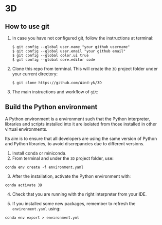 # 3D

## How to use git

1. In case you have not configured git, follow the instructions at terminal:

    ```
    $ git config --global user.name "your github username"
    $ git config --global user.email "your github email"
    $ git config --global color.ui true
    $ git config --global core.editor code
    ```

2. Clone this repo from terminal. This will create the `3D` project folder under your current directory:

    ```
    $ git clone https://github.com/Wind-yk/3D
    ```

3. The main instructions and workflow of `git`:


## Build the Python environment

A Python environment is a environment such that the Python interpreter, libraries and scripts installed into it are isolated from those installed in other virtual environments. 

Its aim is to ensure that all developers are using the same version of Python and Python libraries, to avoid discrepancies due to different versions.

1. Install conda or miniconda.
2. From terminal and under the `3D` project folder, use:

```
conda env create -f environment.yaml
```

3. After the installation, activate the Python environment with:

```
conda activate 3D
```

4. Check that you are running with the right interpreter from your IDE.

5. If you installed some new packages, remember to refresh the `environment.yaml` using:

```
conda env export > environment.yml
```
